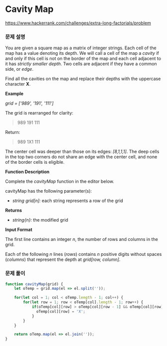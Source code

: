 # Cavity Map

https://www.hackerrank.com/challenges/extra-long-factorials/problem

### 문제 설명

You are given a square map as a matrix of integer strings. Each cell of the map has a value denoting its depth. We will call a cell of the map a *cavity* if and only if this cell is not on the border of the map and each cell adjacent to it has *strictly smaller depth*. Two cells are adjacent if they have a common side, or *edge*.

Find all the cavities on the map and replace their depths with the uppercase character **X**.

**Example**

*grid = ['989', '191', '111']*

The grid is rearranged for clarity:

> 989
> 191
> 111

Return:

> 989
> 1X1
> 111

The center cell was deeper than those on its edges: *[8,1,1,1]*. The deep cells in the top two corners do not share an edge with the center cell, and none of the border cells is eligible.

**Function Description**

Complete the *cavityMap* function in the editor below.

cavityMap has the following parameter(s):

- *string grid[n]:* each string represents a row of the grid

**Returns**

- *string{n}:* the modified grid

**Input Format**

The first line contains an integer *n*, the number of rows and columns in the grid.

Each of the following *n* lines (*rows*) contains *n* positive digits without spaces (*columns*) that represent the depth at *grid[row, column]*.

### 문제 풀이

```jsx
function cavityMap(grid) {
    let oTemp = grid.map(el => el.split(''));

    for(let col = 1; col < oTemp.length - 1; col++) {
        for(let row = 1; row < oTemp[col].length - 1; row++) {
            if(oTemp[col][row] > oTemp[col][row - 1] && oTemp[col][row] > oTemp[col][row + 1] && oTemp[col][row] > oTemp[col - 1][row] && oTemp[col][row] > oTemp[col + 1][row]) {
              oTemp[col][row] = 'X'; 
            }
        }
    }

    return oTemp.map(el => el.join(''));
}
```
